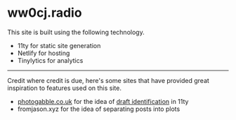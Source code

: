 # ww0cj.radio

This site is built using the following technology.
  
- 11ty for static site generation
- Netlify for hosting
- Tinylytics for analytics

---

Credit where credit is due, here's some sites that have provided great inspiration to features used on this
site.

- [photogabble.co.uk](https://photogabble.co.uk) for the idea of [draft identification](https://github.com/photogabble/website/commit/4eb9bd73be9662df57e7abf1460f768a64b861c9) in 11ty
- fromjason.xyz for the idea of separating posts into plots
